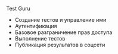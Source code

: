 Test Guru

- Создание тестов и управление ими
- Аутентификация 
- Базовое разграничение прав доступа 
- Выполнение тестов
- Публикация результатов в соцсети
